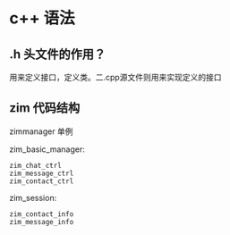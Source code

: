 # c++ 语法

## .h 头文件的作用？
用来定义接口，定义类。二.cpp源文件则用来实现定义的接口

## zim 代码结构
zimmanager 单例

zim_basic_manager:

    zim_chat_ctrl
    zim_message_ctrl
    zim_contact_ctrl

zim_session:

    zim_contact_info
    zim_message_info










